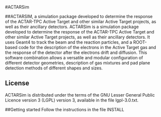 #ACTARSim 

##ACTARSIM, a simulation package developed to determine the response of the ACTAR-TPC Active Target and other similar Active Target projects, as well as their ancillary detectors. 
ACTARSim is a simulation package developed to determine the response of the ACTAR-TPC Active Target and other similar Active Target projects, as well as their ancillary detectors. It uses Geant4 to track the beam and the reaction particles, and a ROOT-based code for the description of the electrons in the Active Target gas and the response of the detector after the electrons drift and diffusion. This software combination allows a versatile and modular configuration of different detector geometries, description of gas mixtures and pad plane detection methods of different shapes and sizes.

## License 
ACTARSim is distributed under the terms of the GNU Lesser General Public Licence version 3 (LGPL) version 3,
available in the file lgpl-3.0.txt.

##Getting started
Follow the instructions in the file INSTALL
